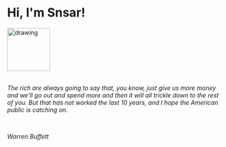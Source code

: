 <h1>Hi, I'm Snsar!</h1> <img src="https://acegif.com/wp-content/uploads/2021/4fh5wi/pepefrg-21.gif" alt="drawing"  height = "100"/> <br> <br> <p><i>The rich are always going to say that, you know, just give us more money and we'll go out and spend more and then it will all trickle down to the rest of you. But that has not worked the last 10 years, and I hope the American public is catching on.</i></p> <br> <p><i>Warren Buffett</i></p>